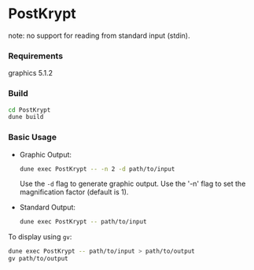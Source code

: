 # PostKrypt
note: no support for reading from standard input (stdin).

### Requirements
graphics 5.1.2

### Build
```sh
cd PostKrypt
dune build
```

### Basic Usage
- Graphic Output:
  ```sh
  dune exec PostKrypt -- -n 2 -d path/to/input
  ```
  Use the `-d` flag to generate graphic output.
  Use the '-n' flag to set the magnification factor (default is 1).

- Standard Output:
  ```sh
  dune exec PostKrypt -- path/to/input
  ```

To display using `gv`:
```sh
dune exec PostKrypt -- path/to/input > path/to/output
gv path/to/output
```
